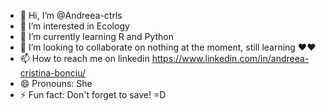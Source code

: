 - 👋 Hi, I’m @Andreea-ctrls
- 👀 I’m interested in Ecology
- 🌱 I’m currently learning R and Python
- 💞️ I’m looking to collaborate on nothing at the moment, still learning ❤️❤️
- 📫 How to reach me on linkedin https://www.linkedin.com/in/andreea-cristina-bonciu/
- 😄 Pronouns: She
- ⚡ Fun fact: Don't forget to save! =D

<!---
Andreea-ctrls/Andreea-ctrls is a ✨ special ✨ repository because its `README.md` (this file) appears on your GitHub profile.
You can click the Preview link to take a look at your changes.
--->
